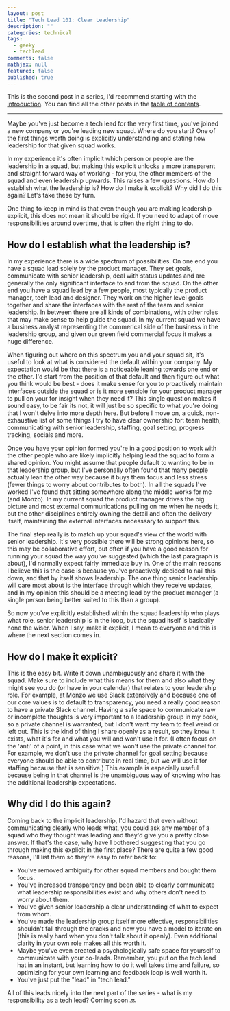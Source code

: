 ```yaml
---
layout: post
title: "Tech Lead 101: Clear Leadership"
description: ""
categories: technical
tags:
  - geeky
  - techlead
comments: false
mathjax: null
featured: false
published: true
---
```


This is the second post in a series, I'd recommend starting with the [introduction]({{site.url}}/technical/tech-lead-101-intro). You can find all the other posts in the [table of contents]({{site.url}}/technical/tech-lead-101).

----

Maybe you've just become a tech lead for the very first time, you've joined a new company or you're leading new squad. Where do you start? One of the first things worth doing is explicitly understanding and stating how leadership for that given squad works.

In my experience it's often implicit which person or people are the leadership in a squad, but making this explicit unlocks a more transparent and straight forward way of working - for you, the other members of the squad and even leadership upwards. This raises a few questions. How do I establish what the leadership is? How do I make it explicit? Why did I do this again? Let's take these by turn.

One thing to keep in mind is that even though you are making leadership explicit, this does not mean it should be rigid. If you need to adapt of move responsibilities around overtime, that is often the right thing to do.

## How do I establish what the leadership is?

In my experience there is a wide spectrum of possibilities. On one end you have a squad lead solely by the product manager. They set goals, communicate with senior leadership, deal with status updates and are generally the only significant interface to and from the squad. On the other end you have a squad lead by a few people, most typically the product manager, tech lead and designer. They work on the higher level goals together and share the interfaces with the rest of the team and senior leadership. In between there are all kinds of combinations, with other roles that may make sense to help guide the squad. In my current squad we have a business analyst representing the commerical side of the business in the leadership group, and given our green field commercial focus it makes a huge difference.

When figuring out where on this spectrum you and your squad sit, it's useful to look at what is considered the default within your company. My expectation would be that there is a noticeable leaning towards one end or the other. I'd start from the position of that default and then figure out what you think would be best - does it make sense for you to proactively maintain interfaces outside the squad or is it more sensible for your product manager to pull on your for insight when they need it? This single question makes it sound easy, to be fair its not, it will just be so specific to what you're doing that I won't delve into more depth here. But before I move on, a quick, non-exhaustive list of some things I try to have clear ownership for: team health, communicating with senior leadership, staffing, goal setting, progress tracking, socials and more.

Once you have your opinion formed you're in a good position to work with the other people who are likely implicitly helping lead the squad to form a shared opinion. You might assume that people default to wanting to be in that leadership group, but I've personally often found that many people actually lean the other way because it buys them focus and less stress (fewer things to worry about contributes to both). In all the squads I've worked I've found that sitting somewhere along the middle works for me (and Monzo). In my current squad the product manager drives the big picture and most external communications pulling on me when he needs it, but the other disciplines entirely owning the detail and often the delivery itself, maintaining the external interfaces necesssary to support this.

The final step really is to match up your squad's view of the world with senior leadership. It's very possible there will be strong opinions here, so this may be collaborative effort, but often if you have a good reason for running your squad the way you've suggested (which the last paragraph is about), I'd normally expect fairly immediate buy in. One of the main reasons I believe this is the case is because you've proactively decided to nail this down, and that by itself shows leadership. The one thing senior leadership will care most about is the interface through which they receive updates, and in my opinion this should be a meeting lead by the product manager (a single person being better suited to this than a group).

So now you've explicitly established within the squad leadership who plays what role, senior leadership is in the loop, but the squad itself is basically none the wiser. When I say, make it explicit, I mean to everyone and this is where the next section comes in.

## How do I make it explicit?

This is the easy bit. Write it down unambiguously and share it with the squad. Make sure to include what this means for them and also what they might see you do (or have in your calendar) that relates to your leadership role. For example, at Monzo we use Slack extensively and because one of our core values is to default to transparency, you need a really good reason to have a private Slack channel. Having a safe space to communicate raw or incomplete thoughts is very important to a leadership group in my book, so a private channel is warranted, but I don't want my team to feel weird or left out. This is the kind of thing I share openly as a result, so they know it exists, what it's for and what you will and won't use it for. (I often focus on the 'anti' of a point, in this case what we won't use the private channel for. For example, we don't use the private channel for goal setting because everyone should be able to contribute in real time, but we will use it for staffing because that is sensitive.) This example is especially useful because being in that channel is the unambiguous way of knowing who has the additional leadership expectations.

## Why did I do this again?

Coming back to the implicit leadership, I'd hazard that even without communicating clearly who leads what, you could ask any member of a squad who they thought was leading and they'd give you a pretty close answer. If that's the case, why have I bothered suggesting that you go through making this explicit in the first place? There are quite a few good reasons, I'll list them so they're easy to refer back to:

- You've removed ambiguity for other squad members and bought them focus.
- You've increased transparency and been able to clearly communicate what leadership responsibilities exist and why others don't need to worry about them.
- You've given senior leadership a clear understanding of what to expect from whom.
- You've made the leadership group itself more effective, responsibilities shouldn't fall through the cracks and now you have a model to iterate on (this is really hard when you don't talk about it openly). Even additional clarity in your own role makes all this worth it.
- Maybe you've even created a psychologically safe space for yourself to communicate with your co-leads. Remember, you put on the tech lead hat in an instant, but learning how to do it well takes time and failure, so optimizing for your own learning and feedback loop is well worth it.
- You've just put the "lead" in "tech lead."

All of this leads nicely into the next part of the series - what is my responsibility as a tech lead? Coming soon 🔜
